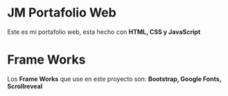 # JM Portafolio Web
Este es mi portafolio web, esta hecho con **HTML, CSS y JavaScript** 
# Frame Works
Los **Frame Works** que use en este proyecto son: **Bootstrap, Google Fonts, Scrollreveal**